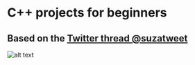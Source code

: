 # C++ projects for beginners

## Based on the [Twitter thread @suzatweet](https://twitter.com/suzatweet/status/1080265246701277186)
 
![alt text](images/cpp)

